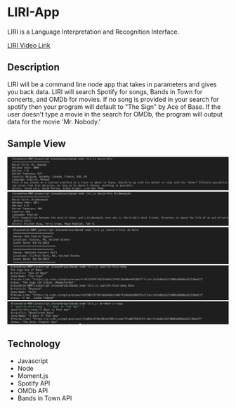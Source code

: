 # LIRI-App

LIRI is a Language Interpretation and Recognition Interface.

[LIRI Video Link](https://drive.google.com/file/d/1jZNPppFQ0LX_8AMnIiq4CYGmo9zPu_6e/view?usp=sharing "LIRI Video Link")

## Description

LIRI will be a command line node app that takes in parameters and gives you back data. LIRI will search Spotify for songs, Bands in Town for concerts, and OMDb for movies. If no song is provided in your search for spotify then your program will default to "The Sign" by Ace of Base. If the user doesn't type a movie in the search for OMDb, the program will output data for the movie 'Mr. Nobody.'
 

## Sample View

![LIRI Bot Screenshot](/assets/images/screenshot-01.jpg/)
![LIRI Bot Screenshot](/assets/images/screenshot-02.jpg/)
![LIRI Bot Screenshot](/assets/images/screenshot-03.jpg/)
![LIRI Bot Screenshot](/assets/images/screenshot-04.jpg/)
![LIRI Bot Screenshot](/assets/images/screenshot-05.jpg/)

## Technology

+ Javascript
+ Node
+ Moment.js
+ Spotify API
+ OMDb API
+ Bands in Town API